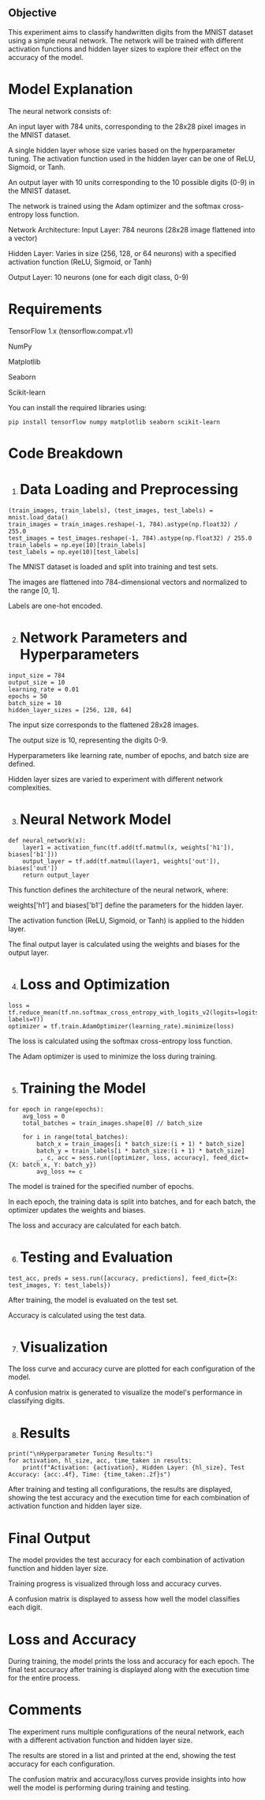 ## **Objective**
This experiment aims to classify handwritten digits from the MNIST dataset using a simple neural network. The network will be trained with different activation functions and hidden layer sizes to explore their effect on the accuracy of the model.

# **Model Explanation**
The neural network consists of:

An input layer with 784 units, corresponding to the 28x28 pixel images in the MNIST dataset.

A single hidden layer whose size varies based on the hyperparameter tuning. The activation function used in the hidden layer can be one of ReLU, Sigmoid, or Tanh.

An output layer with 10 units corresponding to the 10 possible digits (0-9) in the MNIST dataset.

The network is trained using the Adam optimizer and the softmax cross-entropy loss function.

Network Architecture:
Input Layer: 784 neurons (28x28 image flattened into a vector)

Hidden Layer: Varies in size (256, 128, or 64 neurons) with a specified activation function (ReLU, Sigmoid, or Tanh)

Output Layer: 10 neurons (one for each digit class, 0-9)

# **Requirements**
TensorFlow 1.x (tensorflow.compat.v1)

NumPy

Matplotlib

Seaborn

Scikit-learn

You can install the required libraries using:

```
pip install tensorflow numpy matplotlib seaborn scikit-learn
```
# **Code Breakdown**
1. # **Data Loading and Preprocessing**
```
(train_images, train_labels), (test_images, test_labels) = mnist.load_data()
train_images = train_images.reshape(-1, 784).astype(np.float32) / 255.0
test_images = test_images.reshape(-1, 784).astype(np.float32) / 255.0
train_labels = np.eye(10)[train_labels]
test_labels = np.eye(10)[test_labels]
```
The MNIST dataset is loaded and split into training and test sets.

The images are flattened into 784-dimensional vectors and normalized to the range [0, 1].

Labels are one-hot encoded.

2. # **Network Parameters and Hyperparameters**
```
input_size = 784
output_size = 10
learning_rate = 0.01
epochs = 50
batch_size = 10
hidden_layer_sizes = [256, 128, 64]
```
The input size corresponds to the flattened 28x28 images.

The output size is 10, representing the digits 0-9.

Hyperparameters like learning rate, number of epochs, and batch size are defined.

Hidden layer sizes are varied to experiment with different network complexities.

3. # **Neural Network Model**
```
def neural_network(x):
    layer1 = activation_func(tf.add(tf.matmul(x, weights['h1']), biases['b1']))
    output_layer = tf.add(tf.matmul(layer1, weights['out']), biases['out'])
    return output_layer
```
This function defines the architecture of the neural network, where:

weights['h1'] and biases['b1'] define the parameters for the hidden layer.

The activation function (ReLU, Sigmoid, or Tanh) is applied to the hidden layer.

The final output layer is calculated using the weights and biases for the output layer.

4. # **Loss and Optimization**
```
loss = tf.reduce_mean(tf.nn.softmax_cross_entropy_with_logits_v2(logits=logits, labels=Y))
optimizer = tf.train.AdamOptimizer(learning_rate).minimize(loss)
```
The loss is calculated using the softmax cross-entropy loss function.

The Adam optimizer is used to minimize the loss during training.

5. # **Training the Model**
```
for epoch in range(epochs):
    avg_loss = 0
    total_batches = train_images.shape[0] // batch_size
    
    for i in range(total_batches):
        batch_x = train_images[i * batch_size:(i + 1) * batch_size]
        batch_y = train_labels[i * batch_size:(i + 1) * batch_size]
        _, c, acc = sess.run([optimizer, loss, accuracy], feed_dict={X: batch_x, Y: batch_y})
        avg_loss += c
```
The model is trained for the specified number of epochs.

In each epoch, the training data is split into batches, and for each batch, the optimizer updates the weights and biases.

The loss and accuracy are calculated for each batch.

6. # **Testing and Evaluation**
```
test_acc, preds = sess.run([accuracy, predictions], feed_dict={X: test_images, Y: test_labels})
```
After training, the model is evaluated on the test set.

Accuracy is calculated using the test data.

7. # **Visualization**
The loss curve and accuracy curve are plotted for each configuration of the model.

A confusion matrix is generated to visualize the model's performance in classifying digits.

8. # **Results**
```
print("\nHyperparameter Tuning Results:")
for activation, hl_size, acc, time_taken in results:
    print(f"Activation: {activation}, Hidden Layer: {hl_size}, Test Accuracy: {acc:.4f}, Time: {time_taken:.2f}s")
```
After training and testing all configurations, the results are displayed, showing the test accuracy and the execution time for each combination of activation function and hidden layer size.

# **Final Output**
The model provides the test accuracy for each combination of activation function and hidden layer size.

Training progress is visualized through loss and accuracy curves.

A confusion matrix is displayed to assess how well the model classifies each digit.

# **Loss and Accuracy**
During training, the model prints the loss and accuracy for each epoch. The final test accuracy after training is displayed along with the execution time for the entire process.

# **Comments**
The experiment runs multiple configurations of the neural network, each with a different activation function and hidden layer size.

The results are stored in a list and printed at the end, showing the test accuracy for each configuration.

The confusion matrix and accuracy/loss curves provide insights into how well the model is performing during training and testing.
